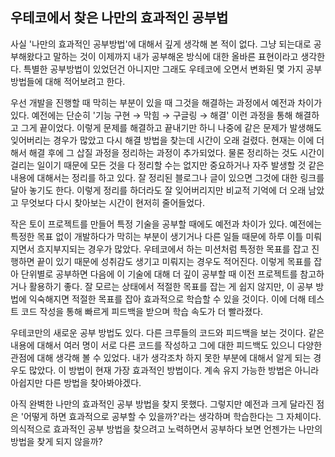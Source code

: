 ## 우테코에서 찾은 나만의 효과적인 공부법

사실 '나만의 효과적인 공부방법'에 대해서 깊게 생각해 본 적이 없다. 그냥 되는대로 공부해왔다고 말하는 것이 이제까지 내가 공부해온 방식에 대한 올바른 표현이라고 생각한다. 특별한 공부방법이 있었던건 아니지만 그래도 우테코에 오면서 변화된 몇 가지 공부 방법들에 대해 적어보려고 한다.

 우선 개발을 진행할 때 막히는 부분이 있을 때 그것을 해결하는 과정에서 예전과 차이가 있다. 예전에는 단순히 '기능 구현 → 막힘 → 구글링 → 해결' 이런 과정을 통해 해결하고 그게 끝이었다. 이렇게 문제를 해결하고 끝내기만 하니 나중에 같은 문제가 발생해도 잊어버리는 경우가 많았고 다시 해결 방법을 찾는데 시간이 오래 걸렸다. 현재는 이에 더해서 해결 후에 그 삽질 과정을 정리하는 과정이 추가되었다. 물론 정리하는 것도 시간이 걸리는 일이기 때문에 모든 것을 다 정리할 수는 없지만 중요하거나 자주 발생할 것 같은 내용에 대해서는 정리를 하고 있다. 잘 정리된 블로그나 글이 있으면 그것에 대한 링크를 달아 놓기도 한다. 이렇게 정리를 하더라도 잘 잊어버리지만 비교적 기억에 더 오래 남았고 무엇보다 다시 찾아보는 시간이 현저히 줄어들었다.


작은 토이 프로젝트를 만들어 특정 기술을 공부할 때에도 예전과 차이가 있다. 예전에는 특정한 목표 없이 개발하다가 막히는 부분이 생기거나 다른 일들 때문에 하루 이틀 미뤄지면서 흐지부지되는 경우가 많았다. 우테코에서 하는 미션처럼 특정한 목표를 잡고 진행하면 끝이 있기 때문에 성취감도 생기고 미뤄지는 경우도 적어진다. 이렇게 목표를 잡아 단위별로 공부하면 다음에 이 기술에 대해 더 깊이 공부할 때 이전 프로젝트를 참고하거나 활용하기 좋다. 잘 모르는 상태에서 적절한 목표를 잡는 게 쉽지 않지만, 이 공부 방법에 익숙해지면 적절한 목표를 잡아 효과적으로 학습할 수 있을 것이다. 이에 더해 테스트 코드 작성을 통해 빠르게 피드백을 받으며 학습 속도가 더 빨라졌다.


우테코만의 새로운 공부 방법도 있다. 다른 크루들의 코드와 피드백을 보는 것이다. 같은 내용에 대해서 여러 명이 서로 다른 코드를 작성하고 그에 대한 피드백도 있으니 다양한 관점에 대해 생각해 볼 수 있었다. 내가 생각조차 하지 못한 부분에 대해서 알게 되는 경우도 많았다. 이 방법이 현재 가장 효과적인 방법이다. 계속 유지 가능한 방법은 아니라 아쉽지만 다른 방법을 찾아봐야겠다.

 아직 완벽한 나만의 효과적인 공부 방법을 찾지 못했다. 그렇지만 예전과 크게 달라진 점은 '어떻게 하면 효과적으로 공부할 수 있을까?'라는 생각하며 학습한다는 그 자체이다. 의식적으로 효과적인 공부 방법을 찾으려고 노력하면서 공부하다 보면 언젠가는 나만의 방법을 찾게 되지 않을까?